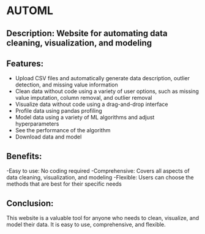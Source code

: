 # AUTOML
## Description: Website for automating data cleaning, visualization, and modeling
## Features:
- Upload CSV files and automatically generate data description, outlier detection, and missing value information
- Clean data without code using a variety of user options, such as missing value imputation, column removal, and outlier removal
- Visualize data without code using a drag-and-drop interface
- Profile data using pandas profiling
- Model data using a variety of ML algorithms and adjust hyperparameters
- See the performance of the algorithm
- Download data and model
## Benefits:
-Easy to use: No coding required
-Comprehensive: Covers all aspects of data cleaning, visualization, and modeling
-Flexible: Users can choose the methods that are best for their specific needs
## Conclusion:
This website is a valuable tool for anyone who needs to clean, visualize, and model their data. It is easy to use, comprehensive, and flexible.
